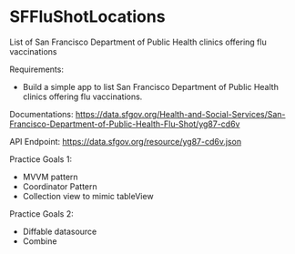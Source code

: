 # SFFluShotLocations
List of San Francisco Department of Public Health clinics offering flu vaccinations 

Requirements:
- Build a simple app to list San Francisco Department of Public Health clinics offering flu vaccinations.

Documentations:
https://data.sfgov.org/Health-and-Social-Services/San-Francisco-Department-of-Public-Health-Flu-Shot/yg87-cd6v

API Endpoint:
https://data.sfgov.org/resource/yg87-cd6v.json

Practice Goals 1:
- MVVM pattern
- Coordinator Pattern
- Collection view to mimic tableView

Practice Goals 2:
- Diffable datasource
- Combine